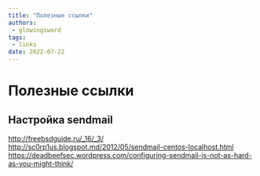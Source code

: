 ```yaml
---
title: "Полезные ссылки"
authors: 
 - glowingsword
tags:
 - links
date: 2022-07-22
---
```


# Полезные ссылки

## Настройка sendmail

http://freebsdguide.ru/_16/_3/
http://sc0rp1us.blogspot.md/2012/05/sendmail-centos-localhost.html
https://deadbeefsec.wordpress.com/configuring-sendmail-is-not-as-hard-as-you-might-think/

